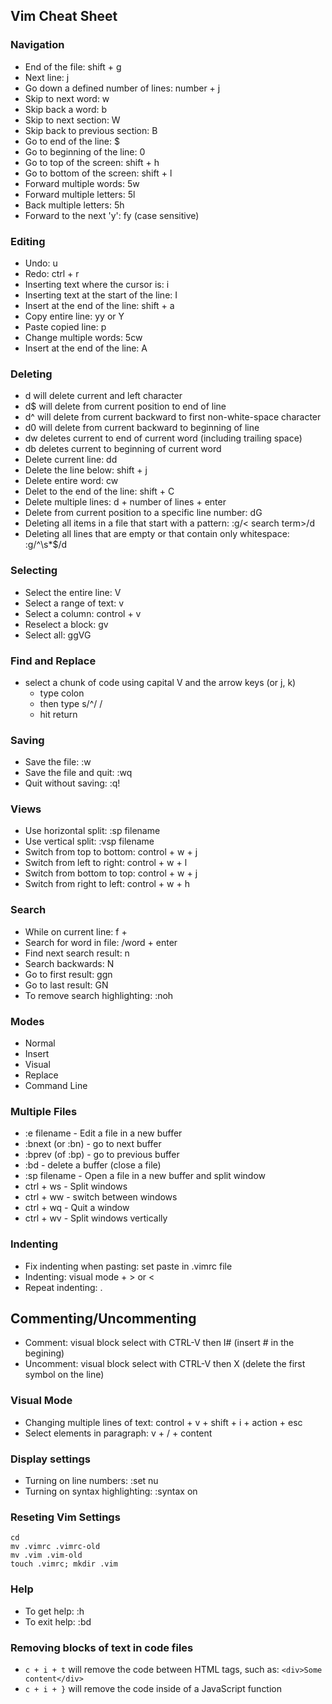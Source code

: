 ## Vim Cheat Sheet

### Navigation

- End of the file: shift + g
- Next line: j
- Go down a defined number of lines: number + j
- Skip to next word: w
- Skip back a word: b
- Skip to next section: W
- Skip back to previous section: B
- Go to end of the line: $
- Go to beginning of the line: 0
- Go to top of the screen: shift + h
- Go to bottom of the screen: shift + l
- Forward multiple words: 5w
- Forward multiple letters: 5l
- Back multiple letters: 5h
- Forward to the next 'y': fy (case sensitive)


### Editing 

- Undo: u
- Redo: ctrl + r
- Inserting text where the cursor is: i
- Inserting text at the start of the line: I
- Insert at the end of the line: shift + a
- Copy entire line: yy or Y
- Paste copied line: p
- Change multiple words: 5cw
- Insert at the end of the line: A


### Deleting

- d<leftArrow> will delete current and left character
- d$ will delete from current position to end of line
- d^ will delete from current backward to first non-white-space character
- d0 will delete from current backward to beginning of line
- dw deletes current to end of current word (including trailing space)
- db deletes current to beginning of current word
- Delete current line: dd
- Delete the line below: shift + j
- Delete entire word: cw
- Delet to the end of the line: shift + C
- Delete multiple lines: d + number of lines + enter
- Delete from current position to a specific line number: d<line number>G
- Deleting all items in a file that start with a pattern: :g/< search term>/d
- Deleting all lines that are empty or that contain only whitespace: :g/^\s*$/d


### Selecting

- Select the entire line: V
- Select a range of text: v
- Select a column: control + v
- Reselect a block: gv
- Select all: ggVG


### Find and Replace

- select a chunk of code using capital V and the arrow keys (or j, k)
	- type colon
	- then type s/^/   /
	- hit return


### Saving

- Save the file: :w
- Save the file and quit: :wq
- Quit without saving: :q!


### Views

- Use horizontal split: :sp filename
- Use vertical split: :vsp filename
- Switch from top to bottom: control + w + j
- Switch from left to right: control + w + l
- Switch from bottom to top: control + w + j
- Switch from right to left: control + w + h


### Search

- While on current line: f + <queried item>
- Search for word in file: /word + enter
- Find next search result: n
- Search backwards: N
- Go to first result: ggn
- Go to last result: GN
- To remove search highlighting: :noh


### Modes

- Normal
- Insert
- Visual
- Replace
- Command Line 


### Multiple Files

- :e filename - Edit a file in a new buffer
- :bnext (or :bn) - go to next buffer
- :bprev (of :bp) - go to previous buffer
- :bd - delete a buffer (close a file)
- :sp filename - Open a file in a new buffer and split window
- ctrl + ws - Split windows
- ctrl + ww - switch between windows
- ctrl + wq - Quit a window
- ctrl + wv - Split windows vertically


### Indenting

- Fix indenting when pasting: set paste in .vimrc file 
- Indenting: visual mode + > or <
- Repeat indenting: .


## Commenting/Uncommenting

- Comment: visual block select with CTRL-V then I# (insert # in the begining)
- Uncomment: visual block select with CTRL-V then X (delete the first symbol on the line)


### Visual Mode

- Changing multiple lines of text: control + v + shift + i + action + esc
- Select elements in paragraph: v + / + content


### Display settings

- Turning on line numbers: :set nu
- Turning on syntax highlighting: :syntax on


### Reseting Vim Settings

```
cd
mv .vimrc .vimrc-old
mv .vim .vim-old
touch .vimrc; mkdir .vim
```

### Help

- To get help: :h <topic>
- To exit help: :bd


### Removing blocks of text in code files

- `c + i + t` will remove the code between HTML tags, such as: `<div>Some content</div>`
- `c + i + }` will remove the code inside of a JavaScript function
